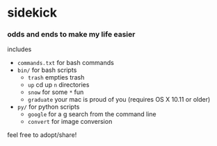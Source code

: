 # sidekick

### odds and ends to make my life easier

includes
- `commands.txt` for bash commands
- `bin/` for bash scripts
	- `trash` empties trash
	- `up` cd up `n` directories
	- `snow` for some `*` fun
	- `graduate` your mac is proud of you (requires OS X 10.11 or older)
- `py/` for python scripts
	- `google` for a g search from the command line
	- `convert` for image conversion

feel free to adopt/share!